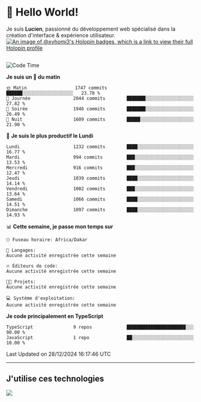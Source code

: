 # 👋 Hello World!

Je suis **Lucien**, passionné du développement web spécialisé dans la création d'interface & expérience utilisateur.
[![An image of @xyhomi3's Holopin badges, which is a link to view their full Holopin profile](https://holopin.me/xyhomi3)](https://holopin.io/@xyhomi3)

##

<!--START_SECTION:waka-->
![Code Time](http://img.shields.io/badge/Code%20Time-2%2C834%20hrs%2050%20mins-blue)

**Je suis un 🐤 du matin** 

```text
🌞 Matin                  1747 commits        ██████░░░░░░░░░░░░░░░░░░░   23.78 % 
🌆 Journée                2044 commits        ███████░░░░░░░░░░░░░░░░░░   27.82 % 
🌃 Soirée                 1946 commits        ███████░░░░░░░░░░░░░░░░░░   26.49 % 
🌙 Nuit                   1609 commits        █████░░░░░░░░░░░░░░░░░░░░   21.90 % 
```
📅 **Je suis le plus productif le Lundi** 

```text
Lundi                    1232 commits        ████░░░░░░░░░░░░░░░░░░░░░   16.77 % 
Mardi                    994 commits         ███░░░░░░░░░░░░░░░░░░░░░░   13.53 % 
Mercredi                 916 commits         ███░░░░░░░░░░░░░░░░░░░░░░   12.47 % 
Jeudi                    1039 commits        ████░░░░░░░░░░░░░░░░░░░░░   14.14 % 
Vendredi                 1002 commits        ███░░░░░░░░░░░░░░░░░░░░░░   13.64 % 
Samedi                   1066 commits        ████░░░░░░░░░░░░░░░░░░░░░   14.51 % 
Dimanche                 1097 commits        ████░░░░░░░░░░░░░░░░░░░░░   14.93 % 
```


📊 **Cette semaine, je passe mon temps sur** 

```text
🕑︎ Fuseau horaire: Africa/Dakar

💬 Langages: 
Aucune activité enregistrée cette semaine

🔥 Éditeurs de code: 
Aucune activité enregistrée cette semaine

🐱‍💻 Projets: 
Aucune activité enregistrée cette semaine

💻 Système d'exploitation: 
Aucune activité enregistrée cette semaine
```

**Je code principalement en TypeScript** 

```text
TypeScript               9 repos             ██████████████████████░░░   90.00 % 
JavaScript               1 repo              ██░░░░░░░░░░░░░░░░░░░░░░░   10.00 % 
```




 Last Updated on 28/12/2024 16:17:46 UTC
<!--END_SECTION:waka-->
---

## J'utilise ces technologies

<p align="left">
  <a href="https://skillicons.dev">
    <img src="https://skillicons.dev/icons?i=ts,js,md,scss,tailwind,react,docker,express,astro,vite,nextjs,vercel,figma,ableton" />
  </a>
</p>

